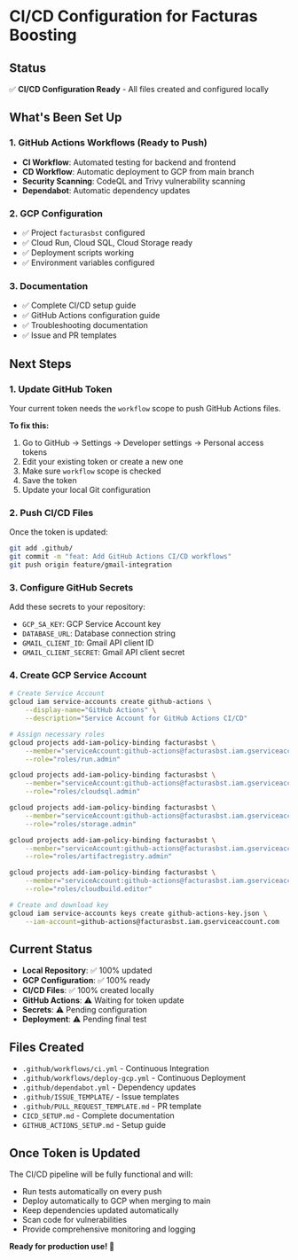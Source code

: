 # CI/CD Configuration for Facturas Boosting

## Status
✅ **CI/CD Configuration Ready** - All files created and configured locally

## What's Been Set Up

### 1. GitHub Actions Workflows (Ready to Push)
- **CI Workflow**: Automated testing for backend and frontend
- **CD Workflow**: Automatic deployment to GCP from main branch
- **Security Scanning**: CodeQL and Trivy vulnerability scanning
- **Dependabot**: Automatic dependency updates

### 2. GCP Configuration
- ✅ Project `facturasbst` configured
- ✅ Cloud Run, Cloud SQL, Cloud Storage ready
- ✅ Deployment scripts working
- ✅ Environment variables configured

### 3. Documentation
- ✅ Complete CI/CD setup guide
- ✅ GitHub Actions configuration guide
- ✅ Troubleshooting documentation
- ✅ Issue and PR templates

## Next Steps

### 1. Update GitHub Token
Your current token needs the `workflow` scope to push GitHub Actions files.

**To fix this:**
1. Go to GitHub → Settings → Developer settings → Personal access tokens
2. Edit your existing token or create a new one
3. Make sure `workflow` scope is checked
4. Save the token
5. Update your local Git configuration

### 2. Push CI/CD Files
Once the token is updated:
```bash
git add .github/
git commit -m "feat: Add GitHub Actions CI/CD workflows"
git push origin feature/gmail-integration
```

### 3. Configure GitHub Secrets
Add these secrets to your repository:
- `GCP_SA_KEY`: GCP Service Account key
- `DATABASE_URL`: Database connection string
- `GMAIL_CLIENT_ID`: Gmail API client ID
- `GMAIL_CLIENT_SECRET`: Gmail API client secret

### 4. Create GCP Service Account
```bash
# Create Service Account
gcloud iam service-accounts create github-actions \
    --display-name="GitHub Actions" \
    --description="Service Account for GitHub Actions CI/CD"

# Assign necessary roles
gcloud projects add-iam-policy-binding facturasbst \
    --member="serviceAccount:github-actions@facturasbst.iam.gserviceaccount.com" \
    --role="roles/run.admin"

gcloud projects add-iam-policy-binding facturasbst \
    --member="serviceAccount:github-actions@facturasbst.iam.gserviceaccount.com" \
    --role="roles/cloudsql.admin"

gcloud projects add-iam-policy-binding facturasbst \
    --member="serviceAccount:github-actions@facturasbst.iam.gserviceaccount.com" \
    --role="roles/storage.admin"

gcloud projects add-iam-policy-binding facturasbst \
    --member="serviceAccount:github-actions@facturasbst.iam.gserviceaccount.com" \
    --role="roles/artifactregistry.admin"

gcloud projects add-iam-policy-binding facturasbst \
    --member="serviceAccount:github-actions@facturasbst.iam.gserviceaccount.com" \
    --role="roles/cloudbuild.editor"

# Create and download key
gcloud iam service-accounts keys create github-actions-key.json \
    --iam-account=github-actions@facturasbst.iam.gserviceaccount.com
```

## Current Status
- **Local Repository**: ✅ 100% updated
- **GCP Configuration**: ✅ 100% ready
- **CI/CD Files**: ✅ 100% created locally
- **GitHub Actions**: ⚠️ Waiting for token update
- **Secrets**: ⚠️ Pending configuration
- **Deployment**: ⚠️ Pending final test

## Files Created
- `.github/workflows/ci.yml` - Continuous Integration
- `.github/workflows/deploy-gcp.yml` - Continuous Deployment
- `.github/dependabot.yml` - Dependency updates
- `.github/ISSUE_TEMPLATE/` - Issue templates
- `.github/PULL_REQUEST_TEMPLATE.md` - PR template
- `CICD_SETUP.md` - Complete documentation
- `GITHUB_ACTIONS_SETUP.md` - Setup guide

## Once Token is Updated
The CI/CD pipeline will be fully functional and will:
- Run tests automatically on every push
- Deploy automatically to GCP when merging to main
- Keep dependencies updated automatically
- Scan code for vulnerabilities
- Provide comprehensive monitoring and logging

**Ready for production use! 🚀**
